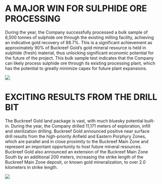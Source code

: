 # A MAJOR WIN FOR SULPHIDE ORE PROCESSING  

During the year, the Company successfully processed a bulk sample of 6,500 tonnes of sulphide ore through the existing milling facility, achieving an indicative gold recovery of 88.7%. This is a significant achievement as approximately 90% of Buckreef Gold’s gold mineral resource is held in sulphide (fresh) material, thus unlocking significant economic potential for the future of the project. This bulk sample test indicates that the Company can likely process sulphide ore through its existing processing plant, which has the potential to greatly minimize capex for future plant expansions.  

![](tmpm39cw4tn/8b222f5b4a3fc18afd2524f3e906b446f7de77d6479c2760d8ea90488f30dd48.jpg)  

# EXCITING RESULTS FROM THE DRILL BIT  

The Buckreef Gold land package is vast, with much bluesky potential built-in. During the year, the Company drilled 11,171 meters of exploration, infill and sterilization drilling. Buckreef Gold announced positive near surface drill results from the high-priority Anfield and Eastern Porphyry Zones, which are parallel and in close proximity to the Buckreef Main Zone and represent an important opportunity to host future mineral resources. Buckreef Gold also announced an extension of the Buckreef Main Zone South by an additional 200 meters, increasing the strike length of the Buckreef Main Zone deposit, or known gold mineralization, to over 2.0 kilometers in strike length.  

![](tmpm39cw4tn/36389c0df25b38cc4cd973f92b8829c5a4f127235814f79ed00a2f7ba1e65661.jpg)  